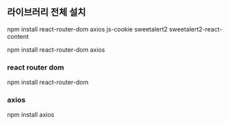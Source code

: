 ## 라이브러리 전체 설치
npm install react-router-dom axios js-cookie sweetalert2 sweetalert2-react-content

npm install react-router-dom axios

### react router dom
npm install react-router-dom

### axios
npm install axios

